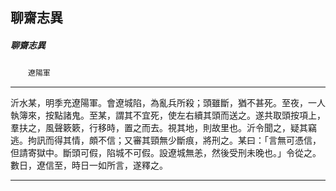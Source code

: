 

## 聊齋志異

##### 聊齋志異
　　`遼陽軍`

* * *

沂水某，明季充遼陽軍。會遼城陷，為亂兵所殺；頭雖斷，猶不甚死。至夜，一人執簿來，按點諸鬼。至某，謂其不宜死，使左右續其頭而送之。遂共取頭按項上，羣扶之，風聲簌簌，行移時，置之而去。視其地，則故里也。沂令聞之，疑其竊逃。拘訊而得其情，頗不信；又審其頸無少斷痕，將刑之。某曰：「言無可憑信，但請寄獄中。斷頭可假，陷城不可假。設遼城無恙，然後受刑未晚也。」令從之。數日，遼信至，時日一如所言，遂釋之。

* * *

